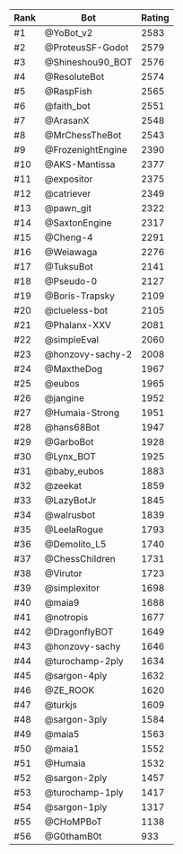 Rank|Bot|Rating
---|---|---
#1|@YoBot_v2|2583
#2|@ProteusSF-Godot|2579
#3|@Shineshou90_BOT|2576
#4|@ResoluteBot|2574
#5|@RaspFish|2565
#6|@faith_bot|2551
#7|@ArasanX|2548
#8|@MrChessTheBot|2543
#9|@FrozenightEngine|2390
#10|@AKS-Mantissa|2377
#11|@expositor|2375
#12|@catriever|2349
#13|@pawn_git|2322
#14|@SaxtonEngine|2317
#15|@Cheng-4|2291
#16|@Weiawaga|2276
#17|@TuksuBot|2141
#18|@Pseudo-0|2127
#19|@Boris-Trapsky|2109
#20|@clueless-bot|2105
#21|@Phalanx-XXV|2081
#22|@simpleEval|2060
#23|@honzovy-sachy-2|2008
#24|@MaxtheDog|1967
#25|@eubos|1965
#26|@jangine|1952
#27|@Humaia-Strong|1951
#28|@hans68Bot|1947
#29|@GarboBot|1928
#30|@Lynx_BOT|1925
#31|@baby_eubos|1883
#32|@zeekat|1859
#33|@LazyBotJr|1845
#34|@walrusbot|1839
#35|@LeelaRogue|1793
#36|@Demolito_L5|1740
#37|@ChessChildren|1731
#38|@Virutor|1723
#39|@simplexitor|1698
#40|@maia9|1688
#41|@notropis|1677
#42|@DragonflyBOT|1649
#43|@honzovy-sachy|1646
#44|@turochamp-2ply|1634
#45|@sargon-4ply|1632
#46|@ZE_ROOK|1620
#47|@turkjs|1609
#48|@sargon-3ply|1584
#49|@maia5|1563
#50|@maia1|1552
#51|@Humaia|1532
#52|@sargon-2ply|1457
#53|@turochamp-1ply|1417
#54|@sargon-1ply|1317
#55|@CHoMPBoT|1138
#56|@G0thamB0t|933
